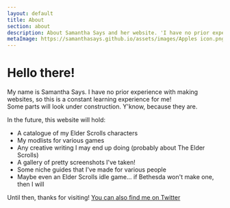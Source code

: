 ```yaml
---
layout: default
title: About
section: about
description: About Samantha Says and her website. 'I have no prior experience with making websites, so this is a constant learning experience for me!<br>Some parts will look under construction. Y'know, because they are.'
metaImage: https://samanthasays.github.io/assets/images/Apples icon.png
---
```


<h1>Hello there!</h1>
    
<p>My name is Samantha Says. I have no prior experience with making websites, so this is a constant learning experience for me!<br>Some parts will look under construction. Y'know, because they are.</p>
<p>In the future, this website will hold:
<ul>
    <li>A catalogue of my Elder Scrolls characters</li>
    <li>My modlists for various games</li>
    <li>Any creative writing I may end up doing (probably about The Elder Scrolls)</li>
    <li>A gallery of pretty screenshots I've taken!</li>
    <li>Some niche guides that I've made for various people</li>
    <li>Maybe even an Elder Scrolls idle game... if Bethesda won't make one, then I will</li>
</ul>
<p>Until then, thanks for visiting! <a href="https://twitter.com/samanthasaystv" title="Visit the Samantha Says Twitter page" target="_blank">You can also find me on Twitter</a>